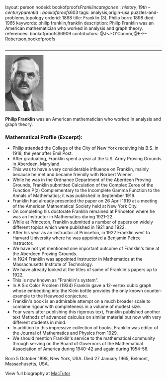 layout: person
nodeid: bookofproofs$Franklin
categories: history,19th-century
parentid: bookofproofs$603
tags: analysis,origin-usa,puzzles-and-problems,topology
orderid: 1898
title: Franklin (3), Philip
born: 1898
died: 1965
keywords: philip franklin,franklin
description: Philip Franklin was an American mathematician who worked in analysis and graph theory.
references: bookofproofs$6909
contributors: @J-J-O'Connor,@E-F-Robertson,bookofproofs

---



---

![Franklin.jpg](https://github.com/bookofproofs/bookofproofs.github.io/blob/main/_sources/_assets/images/portraits/Franklin.jpg?raw=true)

**Philip Franklin**  was an American mathematician who worked in analysis and graph theory.

### Mathematical Profile (Excerpt):
* Philip attended the College of the City of New York receiving his B.S. in 1918, the year after Emil Post.
* After graduating, Franklin spent a year at the U.S. Army Proving Grounds in Aberdeen, Maryland.
* This was to have a very considerable influence on Franklin, mainly because he met and became friendly with Norbert Wiener.
* While he was in the Ordnance Department of the Aberdeen Proving Grounds, Franklin submitted Calculation of the Complex Zeros of the Function P(z) Complementary to the Incomplete Gamma Function to the Annals of Mathematics; it was published in September 1919.
* Franklin had already presented the paper on 26 April 1919 at a meeting of the American Mathematical Society held at New York City.
* On completing his doctorate Franklin remained at Princeton where he was an Instructor in Mathematics during 1921-22.
* While at Princeton, Franklin submitted a number of papers on widely different topics which were published in 1921 and 1922.
* After his year as an instructor at Princeton, in 1922 Franklin went to Harvard University where he was appointed a Benjamin Peirce Instructor.
* We have not yet mentioned one important outcome of Franklin's time at the Aberdeen Proving Grounds.
* In 1924 Franklin was appointed Instructor in Mathematics at the Massachusetts Institute of Technology.
* We have already looked at the titles of some of Franklin's papers up to 1922.
* This is now known as "Franklin's system".
* In A Six Color Problem (1934) Franklin gave a 12-vertex cubic graph whose embedding into the Klein bottle provides the only known counter-example to the Heawood conjecture.
* Franklin's book is an admirable attempt on a much broader scale to combine rigour with completeness in a volume of modest size.
* Four years after publishing this rigorous text, Franklin published another text Methods of advanced calculus on similar material but now with very different students in mind.
* In addition to this impressive collection of books, Franklin was editor of the Journal of Mathematics and Physics from 1929.
* We should mention Franklin's service to the mathematical community through serving on the Board of Governors of the Mathematical Association of America during 1940-42 and again during 1954-56.

Born 5 October 1898, New York, USA. Died 27 January 1965, Belmont, Massachusetts, USA.

View full biography at [MacTutor](https://mathshistory.st-andrews.ac.uk/Biographies/Franklin/)
